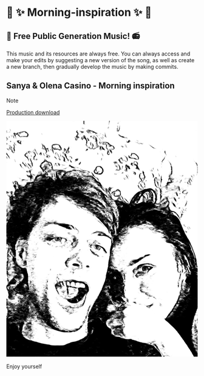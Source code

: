 # :guitar: :sparkles: Morning-inspiration :sparkles: :musical_keyboard:	

## :musical_note: Free Public Generation Music! :radio:

This music and its resources are always free.
You can always access and make your edits by suggesting a new version of the song, as well as create a new branch, then gradually develop the music by making commits.

## Sanya & Olena Casino - Morning inspiration

> [!NOTE]
> [Production download](https://github.com/Treedo/Morning-inspiration/blob/main/Morning%20inspiration%20v1.0.m4a)

![Screenshot](logo.jpeg)

Enjoy yourself
